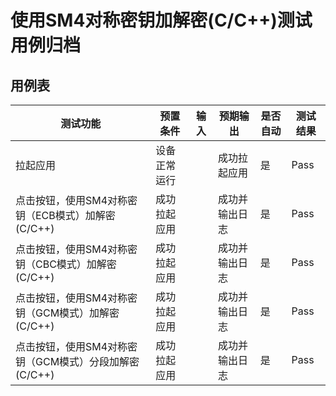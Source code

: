 # 使用SM4对称密钥加解密(C/C++)测试用例归档

## 用例表

| 测试功能                                              | 预置条件     | 输入 | 预期输出       | 是否自动 | 测试结果 |
| ----------------------------------------------------- | ------------ | ---- | -------------- | -------- | -------- |
| 拉起应用                                              | 设备正常运行 |      | 成功拉起应用   | 是       | Pass     |
| 点击按钮，使用SM4对称密钥（ECB模式）加解密(C/C++)     | 成功拉起应用 |      | 成功并输出日志 | 是       | Pass     |
| 点击按钮，使用SM4对称密钥（CBC模式）加解密(C/C++)     | 成功拉起应用 |      | 成功并输出日志 | 是       | Pass     |
| 点击按钮，使用SM4对称密钥（GCM模式）加解密(C/C++)     | 成功拉起应用 |      | 成功并输出日志 | 是       | Pass     |
| 点击按钮，使用SM4对称密钥（GCM模式）分段加解密(C/C++) | 成功拉起应用 |      | 成功并输出日志 | 是       | Pass     |